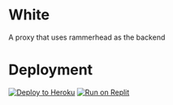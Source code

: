 # White 
A  proxy that uses rammerhead as the backend



# Deployment
<a target="_blank" href="https://heroku.com/deploy/?template=[[https://github.com/AstralService/Coffee-Proxy](https://github.com/Kardna/White)]"><img alt="Deploy to Heroku" src="https://raw.githubusercontent.com/BinBashBanana/deploy-buttons/master/buttons/remade/heroku.svg"></a>
<a target="_blank" href="https://replit.com/github/Kardna/White"><img alt="Run on Replit" src="https://raw.githubusercontent.com/BinBashBanana/deploy-buttons/master/buttons/remade/replit.svg"></a>
